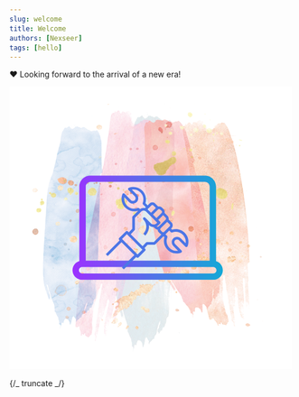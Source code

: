 ```yaml
---
slug: welcome
title: Welcome
authors: [Nexseer]
tags: [hello]
---
```


❤ Looking forward to the arrival of a new era!

![dotfiles Logo](./tools.png)

{/_ truncate _/}
